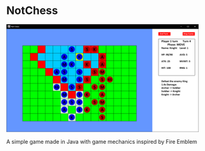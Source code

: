 # NotChess

![Screenshot from the game](/screenshot/NotChessScreenshot.png)

A simple game made in Java with game mechanics inspired by Fire Emblem
